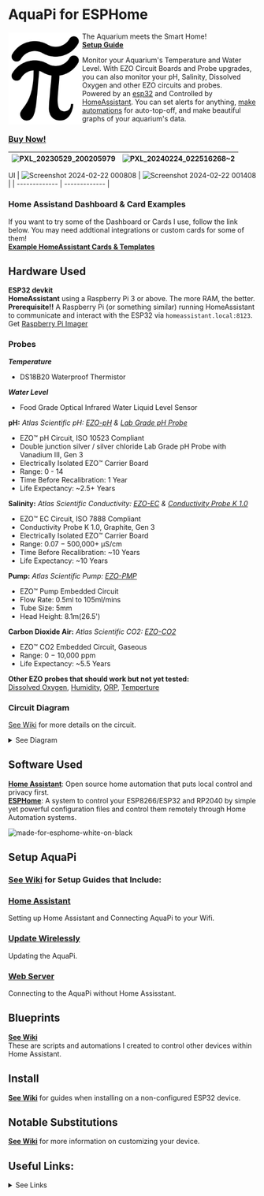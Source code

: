 # AquaPi for ESPHome
<img align="left" src="https://github.com/TheRealFalseReality/aquapi/blob/5e4a82a5755e06d9029109c4bd55601596198b7c/assests/image/AquaPi%20Logo.png" alt="drawing" style="width:150px;"/>

The Aquarium meets the Smart Home!  
**[Setup Guide](https://github.com/TheRealFalseReality/aquapi/wiki/Setup-AquaPi)**

Monitor your Aquarium's Temperature and Water Level. With EZO Circuit Boards and Probe upgrades, you can also monitor your pH, Salinity, Dissolved Oxygen and other EZO circuits and probes.  
Powered by an [esp32](https://esphome.io/) and Controlled by [HomeAssistant](https://www.home-assistant.io/installation/). You can set alerts for anything, [make automations](https://github.com/TheRealFalseReality/aquapi/wiki/Blueprints) for auto-top-off, and make beautiful graphs of your aquarium's data.  

### **[Buy Now!](https://www.capitalcityaquatics.com/store/p/aquapi)**
| ![PXL_20230529_200205979](https://github.com/TheRealFalseReality/aquapi/assets/106857076/1ebcddb2-d481-48f0-9136-ca698cbe1889) | ![PXL_20240224_022516268~2](https://github.com/TheRealFalseReality/aquapi/assets/106857076/db50c972-2bbd-4c9f-9f62-fa6e62f41cf3) |
| ------------- | ------------- |

UI
| ![Screenshot 2024-02-22 000808](https://github.com/TheRealFalseReality/aquapi/assets/106857076/e985df09-6e08-474d-aa9c-b4e803a5c20c) | ![Screenshot 2024-02-22 001408](https://github.com/TheRealFalseReality/aquapi/assets/106857076/a430aabc-2c28-43e7-9779-3c5c04c4b7db)  |
| ------------- | ------------- |

### Home Assistand Dashboard & Card Examples
If you want to try some of the Dashboard or Cards I use, follow the link below. You may need addtional integrations or custom cards for some of them!  
**[Example HomeAssistant Cards & Templates](https://github.com/TheRealFalseReality/aquapi/tree/main/Example%20HomeAssistant%20Cards%20%26%20Templates)**  

## Hardware Used
**ESP32 devkit**  
**HomeAssistant** using a Raspberry Pi 3 or above. The more RAM, the better.  
**Prerequisite!!** A Raspberry Pi (or something similar) running HomeAssistant to communicate and interact with the ESP32 via `homeassistant.local:8123`.
Get [Raspberry Pi Imager](https://www.raspberrypi.com/software/)

### Probes
***Temperature*** 
  - DS18B20 Waterproof Thermistor  
  
***Water Level*** 
  - Food Grade Optical Infrared Water Liquid Level Sensor  
  
**pH:** *Atlas Scientific pH: [EZO-pH](https://files.atlas-scientific.com/pH_EZO_Datasheet.pdf) & [Lab Grade pH Probe](https://files.atlas-scientific.com/pH_probe.pdf)*  
  - EZO™ pH Circuit, ISO 10523 Compliant  
  - Double junction silver / silver chloride Lab Grade pH Probe with Vanadium III, Gen 3
  - Electrically Isolated EZO™ Carrier Board
  - Range: 0 - 14
  - Time Before Recalibration: 1 Year
  - Life Expectancy: ~2.5+ Years

**Salinity:** *Atlas Scientific Conductivity: [EZO-EC](https://files.atlas-scientific.com/EC_EZO_Datasheet.pdf) & [Conductivity Probe K 1.0](https://files.atlas-scientific.com/EC_K_1.0_probe.pdf)*  
  - EZO™ EC Circuit, ISO 7888 Compliant  
  - Conductivity Probe K 1.0, Graphite, Gen 3
  - Electrically Isolated EZO™ Carrier Board
  - Range: 0.07 − 500,000+ μS/cm
  - Time Before Recalibration: ~10 Years
  - Life Expectancy: ~10 Years

**Pump:** *Atlas Scientific Pump: [EZO-PMP](https://files.atlas-scientific.com/EZO_PMP_Datasheet.pdf)*  
  - EZO™ Pump Embedded Circuit  
  - Flow Rate: 0.5ml to 105ml/mins
  - Tube Size: 5mm
  - Head Height: 8.1m(26.5')

**Carbon Dioxide Air:** *Atlas Scientific CO2: [EZO-CO2](https://files.atlas-scientific.com/EZO_CO2_Datasheet.pdf)*  
  - EZO™ CO2 Embedded Circuit, Gaseous  
  - Range: 0 − 10,000 ppm
  - Life Expectancy: ~5.5 Years

**Other EZO probes that should work but not yet tested:**  
[Dissolved Oxygen](https://files.atlas-scientific.com/LG_DO_probe.pdf), 
[Humidity](https://files.atlas-scientific.com/EZO-HUM-Datasheet.pdf), 
[ORP](https://files.atlas-scientific.com/orp_probe.pdf),
[Temperture](https://files.atlas-scientific.com/EZO_RTD_Datasheet.pdf)

### Circuit Diagram
[See Wiki](https://github.com/TheRealFalseReality/aquapi/wiki/Circuit) for more details on the circuit.  
<details>
<summary>See Diagram</summary>

![circuit](https://github.com/TheRealFalseReality/aquapi/assets/106857076/65fef85b-ccf2-437b-ac94-f7e87cd957a0)

</details>  

## Software Used  
[**Home Assistant**](https://www.home-assistant.io/): Open source home automation that puts local control and privacy first.   
[**ESPHome**](https://esphome.io/): A system to control your ESP8266/ESP32 and RP2040 by simple yet powerful configuration files and control them remotely through Home Automation systems.

![made-for-esphome-white-on-black](https://github.com/TheRealFalseReality/aquapi/assets/106857076/c68b7da3-17c9-43bf-b8c7-f44acf63eb28)

## Setup AquaPi
### **[See Wiki](https://github.com/TheRealFalseReality/aquapi/wiki/Setup-AquaPi)** for Setup Guides that Include:

### [Home Assistant](https://github.com/TheRealFalseReality/aquapi/wiki/Setup-AquaPi#home-assistant)
Setting up Home Assistant and Connecting AquaPi to your Wifi.
 
### [Update Wirelessly](https://github.com/TheRealFalseReality/aquapi/wiki/Setup-AquaPi#update)
Updating the AquaPi.

### [Web Server](https://github.com/TheRealFalseReality/aquapi/wiki/Setup-AquaPi#update)
Connecting to the AquaPi without Home Assisstant.

## Blueprints
**[See Wiki](https://github.com/TheRealFalseReality/aquapi/wiki/Blueprints)**  
These are scripts and automations I created to control other devices within Home Assistant.

## Install
**[See Wiki](https://github.com/TheRealFalseReality/aquapi/wiki/Install)** for guides when installing on a non-configured ESP32 device.

## Notable Substitutions
**[See Wiki](https://github.com/TheRealFalseReality/aquapi/wiki/Substitutions)** for more information on customizing your device.

## Useful Links:
<details>
<summary>See Links</summary>

[**HomeAssistant**](https://www.home-assistant.io/installation/)  
[**ESPHome**](https://esphome.io/)  
[**EZO Raspberry Pi Sample Code**](https://files.atlas-scientific.com/pi_sample_code.pdf)   
[**EZO pH Circuit Datasheet**](https://files.atlas-scientific.com/pH_EZO_Datasheet.pdf)  
[**EZO EC Circuit Datasheet**](https://files.atlas-scientific.com/EC_EZO_Datasheet.pdf)  
[**EZO Pump Circuit Datasheet**](https://files.atlas-scientific.com/EZO_PMP_Datasheet.pdf) 

</details>
